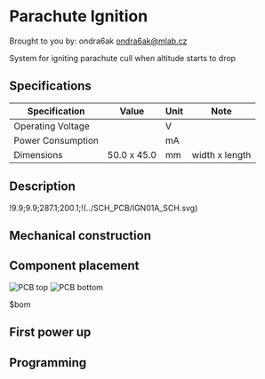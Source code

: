 Parachute Ignition
==========

Brought to you by: ondra6ak <ondra6ak@mlab.cz>

System for igniting parachute cull when altitude starts to drop

Specifications
--------------

Specification     | Value         | Unit | Note
----------------- | ------------- | ---- | --------------
Operating Voltage |               | V    |
Power Consumption |               | mA   |
Dimensions        | 50.0 x 45.0   | mm   | width x length

Description
-----------

!9.9;9.9;287.1;200.1;!(../SCH_PCB/IGN01A_SCH.svg)

Mechanical construction
-----------------------

Component placement
-------------------

![PCB top](../../CAM_AMA/IGN01A_TOP.svg "Top side of a PCB") ![PCB bottom](../../CAM_AMA/IGN01A_BOT.svg "Bottom side of a PCB")

$bom

First power up
--------------

Programming
----------

